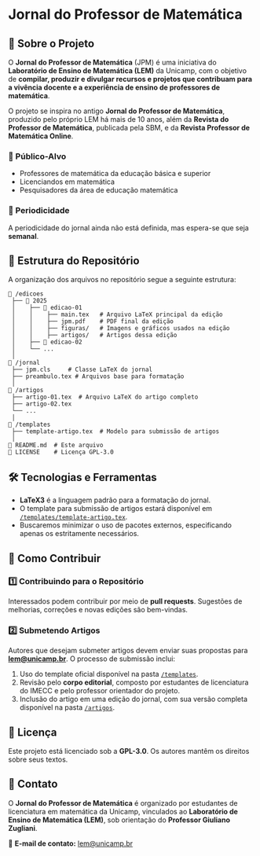 # Jornal do Professor de Matemática

## 📖 Sobre o Projeto

O **Jornal do Professor de Matemática** (JPM) é uma iniciativa do **Laboratório de Ensino de Matemática (LEM)** da Unicamp, com o objetivo de **compilar, produzir e divulgar recursos e projetos que contribuam para a vivência docente e a experiência de ensino de professores de matemática**.

O projeto se inspira no antigo **Jornal do Professor de Matemática**, produzido pelo próprio LEM há mais de 10 anos, além da **Revista do Professor de Matemática**, publicada pela SBM, e da **Revista Professor de Matemática Online**.

### 🎯 Público-Alvo
- Professores de matemática da educação básica e superior
- Licenciandos em matemática
- Pesquisadores da área de educação matemática

### 📅 Periodicidade
A periodicidade do jornal ainda não está definida, mas espera-se que seja **semanal**.

## 📂 Estrutura do Repositório

A organização dos arquivos no repositório segue a seguinte estrutura:

```
📂 /edicoes
 ├── 📂 2025
 │    ├── 📂 edicao-01
 │    │    ├── main.tex   # Arquivo LaTeX principal da edição
 │    │    ├── jpm.pdf    # PDF final da edição
 │    │    ├── figuras/   # Imagens e gráficos usados na edição
 │    │    ├── artigos/   # Artigos dessa edição
 │    ├── 📂 edicao-02
 │    └── ...
 │
📂 /jornal
 ├── jpm.cls     # Classe LaTeX do jornal
 ├── preambulo.tex # Arquivos base para formatação
 │
📂 /artigos
 ├── artigo-01.tex  # Arquivo LaTeX do artigo completo
 ├── artigo-02.tex  
 └── ...
 │
📂 /templates
 ├── template-artigo.tex  # Modelo para submissão de artigos
 │
📜 README.md  # Este arquivo
📜 LICENSE    # Licença GPL-3.0
```

## 🛠 Tecnologias e Ferramentas

- **LaTeX3** é a linguagem padrão para a formatação do jornal.
- O template para submissão de artigos estará disponível em [`/templates/template-artigo.tex`](templates/template-artigo.tex).
- Buscaremos minimizar o uso de pacotes externos, especificando apenas os estritamente necessários.

## 🤝 Como Contribuir

### 1️⃣ Contribuindo para o Repositório
Interessados podem contribuir por meio de **pull requests**. Sugestões de melhorias, correções e novas edições são bem-vindas.

### 2️⃣ Submetendo Artigos
Autores que desejam submeter artigos devem enviar suas propostas para **lem@unicamp.br**. O processo de submissão inclui:
1. Uso do template oficial disponível na pasta [`/templates`](templates/).
2. Revisão pelo **corpo editorial**, composto por estudantes de licenciatura do IMECC e pelo professor orientador do projeto.
3. Inclusão do artigo em uma edição do jornal, com sua versão completa disponível na pasta [`/artigos`](artigos/).

## 📜 Licença

Este projeto está licenciado sob a **GPL-3.0**. Os autores mantêm os direitos sobre seus textos.

## 📩 Contato

O **Jornal do Professor de Matemática** é organizado por estudantes de licenciatura em matemática da Unicamp, vinculados ao **Laboratório de Ensino de Matemática (LEM)**, sob orientação do **Professor Giuliano Zugliani**.

📧 **E-mail de contato:** lem@unicamp.br
